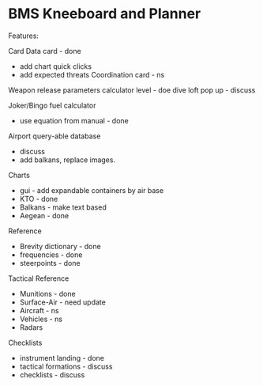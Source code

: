 # BMS Kneeboard and Planner


Features:

Card
Data card - done
- add chart quick clicks
- add expected threats
Coordination card - ns


Weapon release parameters calculator
level - doe
dive
loft
pop up - discuss

Joker/Bingo fuel calculator
- use equation from manual - done

Airport query-able database
- discuss
- add balkans, replace images.

Charts
- gui - add expandable containers by air base
- KTO - done
- Balkans - make text based
- Aegean - done

Reference
- Brevity dictionary - done
- frequencies - done
- steerpoints - done

Tactical Reference
- Munitions - done
- Surface-Air - need update
- Aircraft - ns
- Vehicles - ns
- Radars

Checklists
- instrument landing - done
- tactical formations - discuss
- checklists - discuss
